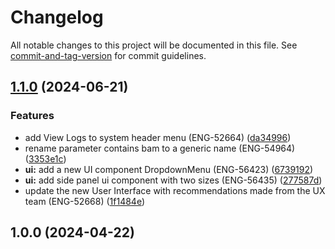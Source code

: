 # Changelog

All notable changes to this project will be documented in this file. See [commit-and-tag-version](https://github.com/absolute-version/commit-and-tag-version) for commit guidelines.

## [1.1.0](https://github.com/bluecatengineering/limani/compare/v1.0.0...v1.1.0) (2024-06-21)

### Features

-   add View Logs to system header menu (ENG-52664) ([da34996](https://github.com/bluecatengineering/limani/commit/da34996b6175c4675e7362ef86e91274b315e619))
-   rename parameter contains bam to a generic name (ENG-54964) ([3353e1c](https://github.com/bluecatengineering/limani/commit/3353e1c69d7903e9803df4b4750ebd5ba169e27f))
-   **ui:** add a new UI component DropdownMenu (ENG-56423) ([6739192](https://github.com/bluecatengineering/limani/commit/6739192b1740ee4df28a703617bc8df448cbc2ce))
-   **ui:** add side panel ui component with two sizes (ENG-56435) ([277587d](https://github.com/bluecatengineering/limani/commit/277587d96bdf0f5687e0457a62d47d46e8ed575f))
-   update the new User Interface with recommendations made from the UX team (ENG-52668) ([1f1484e](https://github.com/bluecatengineering/limani/commit/1f1484e234e8897221b99ce4d9be6ac1d0a73a1d))

## 1.0.0 (2024-04-22)
